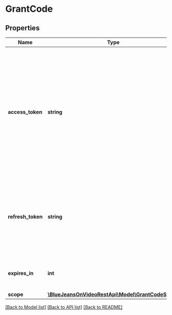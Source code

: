 # GrantCode

## Properties
Name | Type | Description | Notes
------------ | ------------- | ------------- | -------------
**access_token** | **string** | The access token acts as a kind of \&quot;valet key\&quot; that the application can include with its requests to the identity provider, which prove that it has permission from the user to access those APIs. | [optional] 
**refresh_token** | **string** | A longer lasting token that may be used to retrieve new access tokens upon access token expiration. | [optional] 
**expires_in** | **int** | Seconds that access token is valid for from now. | [optional] 
**scope** | [**\BlueJeansOnVideoRestApi\Model\GrantCodeScope**](GrantCodeScope.md) |  | [optional] 

[[Back to Model list]](../README.md#documentation-for-models) [[Back to API list]](../README.md#documentation-for-api-endpoints) [[Back to README]](../README.md)


